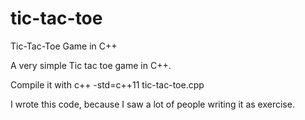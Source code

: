 # tic-tac-toe
Tic-Tac-Toe Game in C++

A very simple Tic tac toe game in C++.

Compile it with c++ -std=c++11 tic-tac-toe.cpp

I wrote this code, because I saw a lot of people writing it as exercise.
